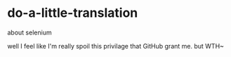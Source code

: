 # do-a-little-translation
about selenium

well I feel like I'm really spoil this privilage that GitHub grant me. but WTH~
